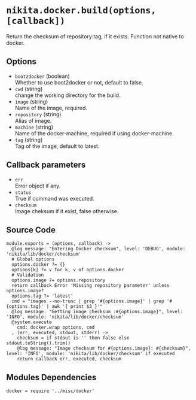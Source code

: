 
# `nikita.docker.build(options, [callback])`

Return the checksum of repository:tag, if it exists. Function not native to docker.

## Options

* `boot2docker` (boolean)   
  Whether to use boot2docker or not, default to false.
* `cwd` (string)   
  change the working directory for the build.
* `image` (string)   
  Name of the image, required.
* `repository` (string)   
  Alias of image.
* `machine` (string)   
  Name of the docker-machine, required if using docker-machine.
* `tag` (string)   
  Tag of the image, default to latest.

## Callback parameters

* `err`   
  Error object if any.
* `status`   
  True if command was executed.
* `checksum`   
  Image cheksum if it exist, false otherwise.

## Source Code

    module.exports = (options, callback) ->
      @log message: "Entering Docker checksum", level: 'DEBUG', module: 'nikita/lib/docker/checksum'
      # Global options
      options.docker ?= {}
      options[k] ?= v for k, v of options.docker
      # Validation
      options.image ?= options.repository
      return callback Error 'Missing repository parameter' unless options.image?
      options.tag ?= 'latest'
      cmd = "images --no-trunc | grep '#{options.image}' | grep '#{options.tag}' | awk '{ print $3 }'"
      @log message: "Getting image checksum :#{options.image}", level: 'INFO', module: 'nikita/lib/docker/checksum'
      @system.execute
        cmd: docker.wrap options, cmd
      , (err, executed, stdout, stderr) ->
        checksum = if stdout is '' then false else stdout.toString().trim()
        @log message: "Image checksum for #{options.image}: #{checksum}", level: 'INFO', module: 'nikita/lib/docker/checksum' if executed
        return callback err, executed, checksum


## Modules Dependencies

    docker = require '../misc/docker'
